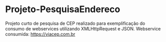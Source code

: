 # Projeto-PesquisaEndereco

Projeto curto de pesquisa de CEP realizado para exemplificação do consumo de webservices utilizando XMLHttpRequest e JSON. Webservice consumida: https://viacep.com.br